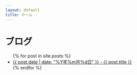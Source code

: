 ```yaml
---
layout: default
title: ホーム
---
```


# ブログ

<ul>
  {% for post in site.posts %}
    <li>
      <a href="{{ post.url }}">{{ post.date | date: "%Y年%m月%d日" }} - {{ post.title }}</a>
    </li>
  {% endfor %}
</ul> 